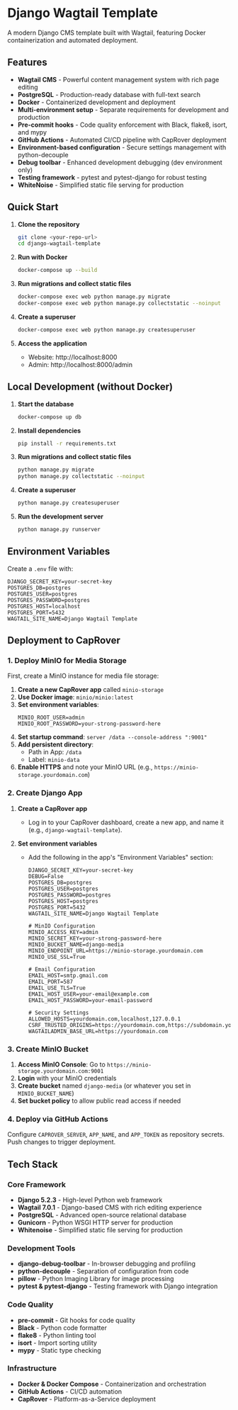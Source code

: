 # Django Wagtail Template

A modern Django CMS template built with Wagtail, featuring Docker containerization and automated deployment.

## Features

- **Wagtail CMS** - Powerful content management system with rich page editing
- **PostgreSQL** - Production-ready database with full-text search
- **Docker** - Containerized development and deployment
- **Multi-environment setup** - Separate requirements for development and production
- **Pre-commit hooks** - Code quality enforcement with Black, flake8, isort, and mypy
- **GitHub Actions** - Automated CI/CD pipeline with CapRover deployment
- **Environment-based configuration** - Secure settings management with python-decouple
- **Debug toolbar** - Enhanced development debugging (dev environment only)
- **Testing framework** - pytest and pytest-django for robust testing
- **WhiteNoise** - Simplified static file serving for production

## Quick Start

1. **Clone the repository**
   ```bash
   git clone <your-repo-url>
   cd django-wagtail-template
   ```

2. **Run with Docker**
   ```bash
   docker-compose up --build
   ```

3. **Run migrations and collect static files**
   ```bash
   docker-compose exec web python manage.py migrate
   docker-compose exec web python manage.py collectstatic --noinput
   ```

4. **Create a superuser**
   ```bash
   docker-compose exec web python manage.py createsuperuser
   ```

5. **Access the application**
   - Website: http://localhost:8000
   - Admin: http://localhost:8000/admin

## Local Development (without Docker)

1. **Start the database**
   ```bash
   docker-compose up db
   ```

2. **Install dependencies**
   ```bash
   pip install -r requirements.txt
   ```

3. **Run migrations and collect static files**
   ```bash
   python manage.py migrate
   python manage.py collectstatic --noinput
   ```

4. **Create a superuser**
   ```bash
   python manage.py createsuperuser
   ```

5. **Run the development server**
   ```bash
   python manage.py runserver
   ```

## Environment Variables

Create a `.env` file with:
```env
DJANGO_SECRET_KEY=your-secret-key
POSTGRES_DB=postgres
POSTGRES_USER=postgres
POSTGRES_PASSWORD=postgres
POSTGRES_HOST=localhost
POSTGRES_PORT=5432
WAGTAIL_SITE_NAME=Django Wagtail Template
```

## Deployment to CapRover

### 1. Deploy MinIO for Media Storage

First, create a MinIO instance for media file storage:

1. **Create a new CapRover app** called `minio-storage`
2. **Use Docker image**: `minio/minio:latest`
3. **Set environment variables**:
   ```env
   MINIO_ROOT_USER=admin
   MINIO_ROOT_PASSWORD=your-strong-password-here
   ```
4. **Set startup command**: `server /data --console-address ":9001"`
5. **Add persistent directory**:
   - Path in App: `/data`
   - Label: `minio-data`
6. **Enable HTTPS** and note your MinIO URL (e.g., `https://minio-storage.yourdomain.com`)

### 2. Create Django App

1. **Create a CapRover app**
   - Log in to your CapRover dashboard, create a new app, and name it (e.g., `django-wagtail-template`).

2. **Set environment variables**
   - Add the following in the app's "Environment Variables" section:
      ```env
      DJANGO_SECRET_KEY=your-secret-key
      DEBUG=False
      POSTGRES_DB=postgres
      POSTGRES_USER=postgres
      POSTGRES_PASSWORD=postgres
      POSTGRES_HOST=postgres
      POSTGRES_PORT=5432
      WAGTAIL_SITE_NAME=Django Wagtail Template

      # MinIO Configuration
      MINIO_ACCESS_KEY=admin
      MINIO_SECRET_KEY=your-strong-password-here
      MINIO_BUCKET_NAME=django-media
      MINIO_ENDPOINT_URL=https://minio-storage.yourdomain.com
      MINIO_USE_SSL=True

      # Email Configuration
      EMAIL_HOST=smtp.gmail.com
      EMAIL_PORT=587
      EMAIL_USE_TLS=True
      EMAIL_HOST_USER=your-email@example.com
      EMAIL_HOST_PASSWORD=your-email-password

      # Security Settings
      ALLOWED_HOSTS=yourdomain.com,localhost,127.0.0.1
      CSRF_TRUSTED_ORIGINS=https://yourdomain.com,https://subdomain.yourdomain.com
      WAGTAILADMIN_BASE_URL=https://yourdomain.com
      ```

### 3. Create MinIO Bucket

1. **Access MinIO Console**: Go to `https://minio-storage.yourdomain.com:9001`
2. **Login** with your MinIO credentials
3. **Create bucket** named `django-media` (or whatever you set in `MINIO_BUCKET_NAME`)
4. **Set bucket policy** to allow public read access if needed

### 4. Deploy via GitHub Actions

Configure `CAPROVER_SERVER`, `APP_NAME`, and `APP_TOKEN` as repository secrets. Push changes to trigger deployment.

## Tech Stack

### Core Framework
- **Django 5.2.3** - High-level Python web framework
- **Wagtail 7.0.1** - Django-based CMS with rich editing experience
- **PostgreSQL** - Advanced open-source relational database
- **Gunicorn** - Python WSGI HTTP server for production
- **Whitenoise** - Simplified static file serving for production

### Development Tools
- **django-debug-toolbar** - In-browser debugging and profiling
- **python-decouple** - Separation of configuration from code
- **pillow** - Python Imaging Library for image processing
- **pytest & pytest-django** - Testing framework with Django integration

### Code Quality
- **pre-commit** - Git hooks for code quality
- **Black** - Python code formatter
- **flake8** - Python linting tool
- **isort** - Import sorting utility
- **mypy** - Static type checking

### Infrastructure
- **Docker & Docker Compose** - Containerization and orchestration
- **GitHub Actions** - CI/CD automation
- **CapRover** - Platform-as-a-Service deployment
